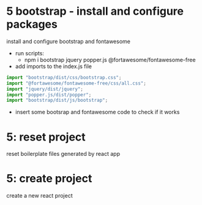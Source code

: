 # 5 bootstrap - install and configure packages

install and configure bootstrap and fontawesome

- run scripts:
  - npm i bootstrap jquery popper.js @fortawesome/fontawesome-free
- add imports to the index.js file

```javascript
import "bootstrap/dist/css/bootstrap.css";
import "@fortawesome/fontawesome-free/css/all.css";
import "jquery/dist/jquery";
import "popper.js/dist/popper";
import "bootstrap/dist/js/bootstrap";
```
- insert some bootsrap and fontawesome code to check if it works

# 5: reset project

reset boilerplate files generated by react app

# 5: create project

create a new react project
